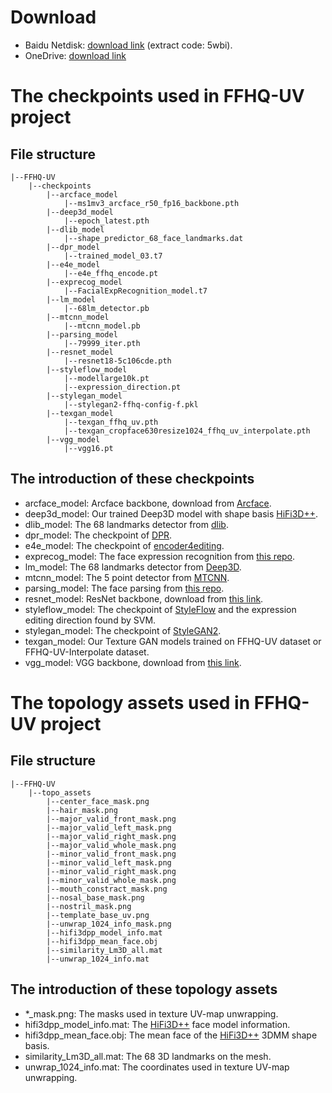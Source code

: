 # Download

- Baidu Netdisk: [download link](https://pan.baidu.com/s/1BbvlTuhlD_PEtT3QZ_ja2g) (extract code: 5wbi).
- OneDrive: [download link](https://t1h0q-my.sharepoint.com/:f:/g/personal/csbhr_t1h0q_onmicrosoft_com/Em2_9wf4ZD9Bm2JVbnBZKn0B8WuFStiMHu07IYCPRLy7Hw?e=dNwuVW)


# The checkpoints used in FFHQ-UV project

## File structure

```
|--FFHQ-UV  
    |--checkpoints 
        |--arcface_model
            |--ms1mv3_arcface_r50_fp16_backbone.pth
        |--deep3d_model
            |--epoch_latest.pth
        |--dlib_model
            |--shape_predictor_68_face_landmarks.dat
        |--dpr_model
            |--trained_model_03.t7
        |--e4e_model
            |--e4e_ffhq_encode.pt
        |--exprecog_model
            |--FacialExpRecognition_model.t7
        |--lm_model
            |--68lm_detector.pb
        |--mtcnn_model
            |--mtcnn_model.pb
        |--parsing_model
            |--79999_iter.pth
        |--resnet_model
            |--resnet18-5c106cde.pth
        |--styleflow_model
            |--modellarge10k.pt
            |--expression_direction.pt
        |--stylegan_model
            |--stylegan2-ffhq-config-f.pkl
        |--texgan_model
            |--texgan_ffhq_uv.pth
            |--texgan_cropface630resize1024_ffhq_uv_interpolate.pth
        |--vgg_model
            |--vgg16.pt
```

## The introduction of these checkpoints
- arcface_model: Arcface backbone, download from [Arcface](https://github.com/deepinsight/insightface/tree/master/recognition/arcface_torch#ms1mv3).
- deep3d_model: Our trained Deep3D model with shape basis [HiFi3D++](https://github.com/czh-98/REALY).
- dlib_model: The 68 landmarks detector from [dlib](http://dlib.net/).
- dpr_model: The checkpoint of [DPR](https://github.com/zhhoper/DPR).
- e4e_model: The checkpoint of [encoder4editing](https://github.com/omertov/encoder4editing).
- exprecog_model: The face expression recognition from [this repo](https://github.com/WuJie1010/Facial-Expression-Recognition.Pytorch).
- lm_model: The 68 landmarks detector from [Deep3D](https://github.com/sicxu/Deep3DFaceRecon_pytorch).
- mtcnn_model: The 5 point detector from [MTCNN](https://github.com/ipazc/mtcnn).
- parsing_model: The face parsing from [this repo](https://github.com/zllrunning/face-parsing.PyTorch).
- resnet_model: ResNet backbone, download from [this link](https://download.pytorch.org/models/resnet18-5c106cde.pth).
- styleflow_model: The checkpoint of [StyleFlow](https://github.com/RameenAbdal/StyleFlow) and the expression editing direction found by SVM.
- stylegan_model: The checkpoint of [StyleGAN2](https://github.com/NVlabs/stylegan2).
- texgan_model: Our Texture GAN models trained on FFHQ-UV dataset or FFHQ-UV-Interpolate dataset.
- vgg_model: VGG backbone, download from [this link](https://nvlabs-fi-cdn.nvidia.com/stylegan2-ada-pytorch/pretrained/metrics/vgg16.pt).



# The topology assets used in FFHQ-UV project

## File structure

```
|--FFHQ-UV  
    |--topo_assets 
        |--center_face_mask.png
        |--hair_mask.png
        |--major_valid_front_mask.png
        |--major_valid_left_mask.png
        |--major_valid_right_mask.png
        |--major_valid_whole_mask.png
        |--minor_valid_front_mask.png
        |--minor_valid_left_mask.png
        |--minor_valid_right_mask.png
        |--minor_valid_whole_mask.png
        |--mouth_constract_mask.png
        |--nosal_base_mask.png
        |--nostril_mask.png
        |--template_base_uv.png
        |--unwrap_1024_info_mask.png
        |--hifi3dpp_model_info.mat
        |--hifi3dpp_mean_face.obj
        |--similarity_Lm3D_all.mat
        |--unwrap_1024_info.mat
```

## The introduction of these topology assets
- *_mask.png: The masks used in texture UV-map unwrapping.
- hifi3dpp_model_info.mat: The [HiFi3D++](https://github.com/czh-98/REALY) face model information.
- hifi3dpp_mean_face.obj: The mean face of the [HiFi3D++](https://github.com/czh-98/REALY) 3DMM shape basis.
- similarity_Lm3D_all.mat: The 68 3D landmarks on the mesh.
- unwrap_1024_info.mat: The coordinates used in texture UV-map unwrapping.